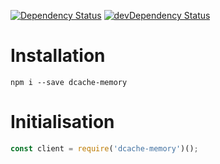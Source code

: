[![Dependency Status](https://david-dm.org/dnode/dcache-memory/status.svg)](https://david-dm.org/dnode/dcache-memory)
[![devDependency Status](https://david-dm.org/dnode/dcache-memory/dev-status.svg)](https://david-dm.org/dnode/dcache-memory?type=dev)

# Installation

`npm i --save dcache-memory`


# Initialisation

```javascript
const client = require('dcache-memory')();
```
